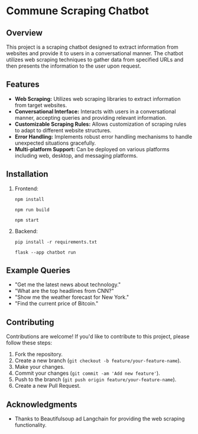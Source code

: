 # Commune Scraping Chatbot

## Overview

This project is a scraping chatbot designed to extract information from websites and provide it to users in a conversational manner. The chatbot utilizes web scraping techniques to gather data from specified URLs and then presents the information to the user upon request.

## Features

- **Web Scraping:** Utilizes web scraping libraries to extract information from target websites.
- **Conversational Interface:** Interacts with users in a conversational manner, accepting queries and providing relevant information.
- **Customizable Scraping Rules:** Allows customization of scraping rules to adapt to different website structures.
- **Error Handling:** Implements robust error handling mechanisms to handle unexpected situations gracefully.
- **Multi-platform Support:** Can be deployed on various platforms including web, desktop, and messaging platforms.

## Installation

1. Frontend:

    ```
    npm install

    npm run build

    npm start
    ```

2. Backend:

    ```
    pip install -r requirements.txt

    flask --app chatbot run
    ```

## Example Queries

- "Get me the latest news about technology."
- "What are the top headlines from CNN?"
- "Show me the weather forecast for New York."
- "Find the current price of Bitcoin."

## Contributing

Contributions are welcome! If you'd like to contribute to this project, please follow these steps:

1. Fork the repository.
2. Create a new branch (`git checkout -b feature/your-feature-name`).
3. Make your changes.
4. Commit your changes (`git commit -am 'Add new feature'`).
5. Push to the branch (`git push origin feature/your-feature-name`).
6. Create a new Pull Request.


## Acknowledgments

- Thanks to Beautifulsoup ad Langchain for providing the web scraping functionality.
